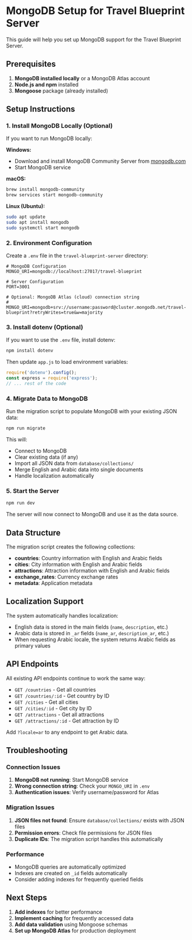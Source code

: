 # MongoDB Setup for Travel Blueprint Server

This guide will help you set up MongoDB support for the Travel Blueprint Server.

## Prerequisites

1. **MongoDB installed locally** or a MongoDB Atlas account
2. **Node.js and npm** installed
3. **Mongoose** package (already installed)

## Setup Instructions

### 1. Install MongoDB Locally (Optional)

If you want to run MongoDB locally:

**Windows:**
- Download and install MongoDB Community Server from [mongodb.com](https://www.mongodb.com/try/download/community)
- Start MongoDB service

**macOS:**
```bash
brew install mongodb-community
brew services start mongodb-community
```

**Linux (Ubuntu):**
```bash
sudo apt update
sudo apt install mongodb
sudo systemctl start mongodb
```

### 2. Environment Configuration

Create a `.env` file in the `travel-blueprint-server` directory:

```env
# MongoDB Configuration
MONGO_URI=mongodb://localhost:27017/travel-blueprint

# Server Configuration
PORT=3001

# Optional: MongoDB Atlas (cloud) connection string
# MONGO_URI=mongodb+srv://username:password@cluster.mongodb.net/travel-blueprint?retryWrites=true&w=majority
```

### 3. Install dotenv (Optional)

If you want to use the `.env` file, install dotenv:

```bash
npm install dotenv
```

Then update `app.js` to load environment variables:

```javascript
require('dotenv').config();
const express = require('express');
// ... rest of the code
```

### 4. Migrate Data to MongoDB

Run the migration script to populate MongoDB with your existing JSON data:

```bash
npm run migrate
```

This will:
- Connect to MongoDB
- Clear existing data (if any)
- Import all JSON data from `database/collections/`
- Merge English and Arabic data into single documents
- Handle localization automatically

### 5. Start the Server

```bash
npm run dev
```

The server will now connect to MongoDB and use it as the data source.

## Data Structure

The migration script creates the following collections:

- **countries**: Country information with English and Arabic fields
- **cities**: City information with English and Arabic fields  
- **attractions**: Attraction information with English and Arabic fields
- **exchange_rates**: Currency exchange rates
- **metadata**: Application metadata

## Localization Support

The system automatically handles localization:

- English data is stored in the main fields (`name`, `description`, etc.)
- Arabic data is stored in `_ar` fields (`name_ar`, `description_ar`, etc.)
- When requesting Arabic locale, the system returns Arabic fields as primary values

## API Endpoints

All existing API endpoints continue to work the same way:

- `GET /countries` - Get all countries
- `GET /countries/:id` - Get country by ID
- `GET /cities` - Get all cities
- `GET /cities/:id` - Get city by ID
- `GET /attractions` - Get all attractions
- `GET /attractions/:id` - Get attraction by ID

Add `?locale=ar` to any endpoint to get Arabic data.

## Troubleshooting

### Connection Issues

1. **MongoDB not running**: Start MongoDB service
2. **Wrong connection string**: Check your `MONGO_URI` in `.env`
3. **Authentication issues**: Verify username/password for Atlas

### Migration Issues

1. **JSON files not found**: Ensure `database/collections/` exists with JSON files
2. **Permission errors**: Check file permissions for JSON files
3. **Duplicate IDs**: The migration script handles this automatically

### Performance

- MongoDB queries are automatically optimized
- Indexes are created on `_id` fields automatically
- Consider adding indexes for frequently queried fields

## Next Steps

1. **Add indexes** for better performance
2. **Implement caching** for frequently accessed data
3. **Add data validation** using Mongoose schemas
4. **Set up MongoDB Atlas** for production deployment 